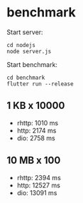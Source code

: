 # benchmark

Start server:

```shell
cd nodejs
node server.js
```

Start benchmark:

```shell
cd benchmark
flutter run --release
```

## 1 KB x 10000
- rhttp: 1010 ms
- http: 2174 ms
- dio: 2758 ms

## 10 MB x 100
- rhttp: 2394 ms
- http: 12527 ms
- dio: 13091 ms

